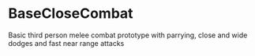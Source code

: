 # BaseCloseCombat

Basic third person melee combat prototype with parrying, close and wide dodges and fast near range attacks
